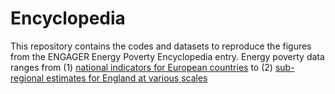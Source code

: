 # Encyclopedia
This repository contains the codes and datasets to reproduce the figures from the ENGAGER Energy Poverty Encyclopedia entry. Energy poverty data ranges from (1) [national indicators for European countries](https://github.com/CaitHRobinson/Encyclopedia/Europe) to (2) [sub-regional estimates for England at various scales](https://github.com/CaitHRobinson/Encyclopedia/England)
